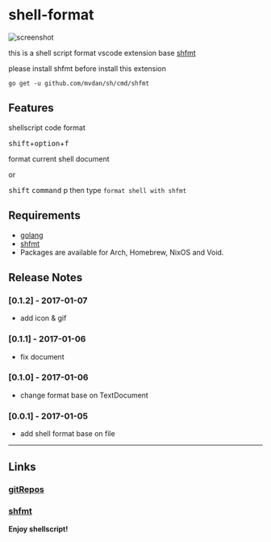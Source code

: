 # shell-format

![screenshot](./shell_format.gif)

this is a shell script format vscode extension base [shfmt](https://github.com/mvdan/sh)

please  install shfmt before install this extension

`go get -u github.com/mvdan/sh/cmd/shfmt` 
## Features
shellscript code  format

<kbd>shift</kbd>+<kbd>option</kbd>+<kbd>f</kbd> 

format current shell document

or

<kbd>shift</kbd> <kbd>command</kbd> </kbd>p</kbd> then type `format shell with shfmt`

## Requirements
- [golang](https://golang.org/doc/install)
- [shfmt](https://github.com/mvdan/sh#shfmt)
 - Packages are available for Arch, Homebrew, NixOS and Void.


## Release Notes
### [0.1.2] - 2017-01-07
- add icon & gif

### [0.1.1] - 2017-01-06
- fix document

### [0.1.0] - 2017-01-06
- change format base on TextDocument

### [0.0.1] - 2017-01-05
- add shell format base on file 





-----------------------------------------------------------------------------------------------------------

## Links

### [gitRepos](https://github.com/foxundermoon/vs-shell-format)
### [shfmt](https://github.com/mvdan/sh)


**Enjoy shellscript!**
